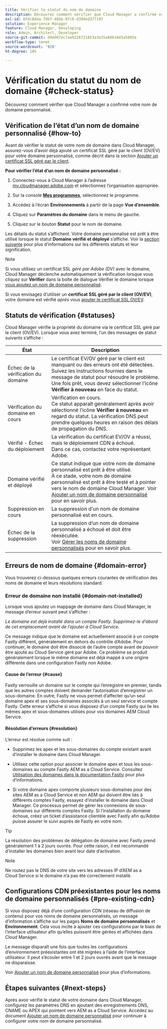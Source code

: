 ```yaml
---
title: Vérifier le statut du nom de domaine
description: Découvrez comment vérifier que Cloud Manager a confirmé votre nom de domaine personnalisé.
exl-id: 8fdc8dda-7dbf-46b6-9fc6-d304ed377197
solution: Experience Manager
feature: Cloud Manager, Developing
role: Admin, Architect, Developer
source-git-commit: d9e067ec7aa9226721853a3e35a8863445a5002e
workflow-type: tm+mt
source-wordcount: '920'
ht-degree: 18%

---
```



# Vérification du statut du nom de domaine {#check-status}

Découvrez comment vérifier que Cloud Manager a confirmé votre nom de domaine personnalisé.

## Vérification de l’état d’un nom de domaine personnalisé {#how-to}

Avant de vérifier le statut de votre nom de domaine dans Cloud Manager, assurez-vous d’avoir déjà ajouté un certificat SSL géré par le client (OV/EV) pour votre domaine personnalisé, comme décrit dans la section [Ajouter un certificat SSL géré par le client](/help/implementing/cloud-manager/managing-ssl-certifications/add-ssl-certificate.md##add-customer-managed-ssl-cert).

**Pour vérifier l’état d’un nom de domaine personnalisé :**

1. Connectez-vous à Cloud Manager à l’adresse [my.cloudmanager.adobe.com](https://my.cloudmanager.adobe.com/) et sélectionnez l’organisation appropriée.

1. Sur la console **[Mes programmes](/help/implementing/cloud-manager/navigation.md#my-programs)**, sélectionnez le programme.

1. Accédez à l’écran **Environnements** à partir de la page **Vue d’ensemble**.

1. Cliquez sur **Paramètres du domaine** dans le menu de gauche.

1. Cliquez sur le bouton **Statut** pour le nom de domaine.

Les détails du statut s’affichent. Votre domaine personnalisé est prêt à être utilisé lorsque le statut **Domaine vérifié et déployé** s’affiche. Voir la [section suivante](#statuses) pour plus d’informations sur les différents statuts et leur signification.

>[!NOTE]
>
>Si vous utilisez un certificat SSL *géré par Adobe (DV)* avec le domaine, Cloud Manager déclenche automatiquement la vérification lorsque vous cliquez sur **Vérifier** dans la boîte de dialogue Vérifier le domaine lorsque [vous ajoutez un nom de domaine personnalisé](/help/implementing/cloud-manager/custom-domain-names/add-custom-domain-name.md).
>
>Si vous envisagez d’utiliser un **certificat SSL géré par le client (OV/EV)**, votre domaine est vérifié *après* vous [ ajouter le certificat SSL OV/EV](/help/implementing/cloud-manager/managing-ssl-certifications/add-ssl-certificate.md).


## Statuts de vérification {#statuses}

Cloud Manager vérifie la propriété du domaine via le certificat SSL géré par le client (OV/EV). Lorsque vous avez terminé, l’un des messages de statut suivants s’affiche :

| État | Description |
| --- | --- |
| Échec de la vérification du domaine | Le certificat EV/OV géré par le client est manquant ou des erreurs ont été détectées.<br> Suivez les instructions fournies dans le message de statut pour résoudre le problème. Une fois prêt, vous devez sélectionner l’icône **Vérifier à nouveau** en face du statut. |
| Vérification du domaine en cours | Vérification en cours.<br>Ce statut apparaît généralement après avoir sélectionné l’icône **Vérifier à nouveau** en regard du statut. La vérification DNS peut prendre quelques heures en raison des délais de propagation du DNS. |
| Vérifié - Échec du déploiement | La vérification du certificat EV/OV a réussi, mais le déploiement CDN a échoué.<br>Dans ce cas, contactez votre représentant Adobe. |
| Domaine vérifié et déployé | Ce statut indique que votre nom de domaine personnalisé est prêt à être utilisé.<br>À ce stade, votre nom de domaine personnalisé est prêt à être testé et à pointer vers le nom de domaine Cloud Manager. Voir [Ajouter un nom de domaine personnalisé](/help/implementing/cloud-manager/custom-domain-names/add-custom-domain-name.md) pour en savoir plus. |
| Suppression en cours | La suppression d&#39;un nom de domaine personnalisé est en cours. |
| Échec de la suppression | La suppression d’un nom de domaine personnalisé a échoué et doit être réexécutée.<br>Voir [Gérer les noms de domaine personnalisés](/help/implementing/cloud-manager/custom-domain-names/managing-custom-domain-names.md) pour en savoir plus. |


## Erreurs de nom de domaine {#domain-error}

Vous trouverez ci-dessous quelques erreurs courantes de vérification des noms de domaine et leurs résolutions standard.

### Erreur de domaine non installé {#domain-not-installed}

<!-- This error may occur during domain validation of the EV/OV certificate even after you have checked that the certificate has been updated appropriately. -->

Lorsque vous ajoutez un mappage de domaine dans Cloud Manager, le message d’erreur suivant peut s’afficher :

*Le domaine est déjà installé dans un compte Fastly. Supprimez-le d’abord de cet emplacement avant de l’ajouter à Cloud Service.*

Ce message indique que le domaine est actuellement associé à un compte Fastly différent, généralement en dehors du contrôle d’Adobe. Pour continuer, le domaine doit être dissocié de l’autre compte avant de pouvoir être ajouté au Cloud Service géré par Adobe. Ce problème se produit généralement lorsque le même domaine est déjà mappé à une origine différente dans une configuration Fastly non Adobe.

#### Cause de l’erreur {#cause}

Fastly verrouille un domaine sur le compte qui l’enregistre en premier, tandis que les autres comptes doivent demander l’autorisation d’enregistrer un sous-domaine. En outre, Fastly ne vous permet d’affecter qu’un seul domaine apex et ses sous-domaines associés à un seul service et compte Fastly. Cette erreur s’affiche si vous disposez d’un compte Fastly qui lie les mêmes apex et sous-domaines utilisés pour vos domaines AEM Cloud Service.

#### Résolution d’erreurs {#resolution}

L’erreur est résolue comme suit :

* Supprimez les apex et les sous-domaines du compte existant avant d’installer le domaine dans Cloud Manager.

* Utilisez cette option pour associer le domaine apex et tous les sous-domaines au compte Fastly AEM as a Cloud Service. Consultez [Utilisation des domaines dans la documentation Fastly](https://docs.fastly.com/en/guides/working-with-domains) pour plus d’informations.

* Si votre domaine apex comporte plusieurs sous-domaines pour des sites AEM as a Cloud Service et non AEM qui doivent être liés à différents comptes Fastly, essayez d’installer le domaine dans Cloud Manager. Ce processus permet de gérer les connexions de sous-domaines sur différents comptes Fastly. Si l’installation du domaine échoue, créez un ticket d’assistance clientèle avec Fastly afin qu’Adobe puisse assurer le suivi auprès de Fastly en votre nom.

>[!TIP]
>
>La résolution des problèmes de délégation de domaine avec Fastly prend généralement 1 à 2 jours ouvrés. Pour cette raison, il est recommandé d’installer les domaines bien avant leur date d’activation.

>[!NOTE]
>
>Ne routez pas le DNS de votre site vers les adresses IP d’AEM as a Cloud Service si le domaine n’a pas été correctement installé.

## Configurations CDN préexistantes pour les noms de domaine personnalisés {#pre-existing-cdn}

Si vous disposez déjà d’une configuration CDN (réseau de diffusion de contenu) pour vos noms de domaine personnalisés, un message d’information s’affiche sur les pages **Noms de domaine personnalisés** et **Environnement**. Cela vous incite à ajouter ces configurations par le biais de l’interface utilisateur afin qu’elles puissent être gérées et affichées dans Cloud Manager.

Le message disparaît une fois que toutes les configurations d’environnement préexistantes ont été migrées à l’aide de l’interface utilisateur. Il peut s’écouler entre 1 et 2 jours ouvrés avant que le message ne disparaisse.

Voir [Ajouter un nom de domaine personnalisé](/help/implementing/cloud-manager/custom-domain-names/add-custom-domain-name.md) pour plus d’informations.

## Étapes suivantes {#next-steps}

Après avoir vérifié le statut de votre domaine dans Cloud Manager, configurez les paramètres DNS en ajoutant des enregistrements DNS, CNAME ou APEX qui pointent vers AEM as a Cloud Service. Accédez au document [Ajouter un nom de domaine personnalisé](/help/implementing/cloud-manager/custom-domain-names/add-custom-domain-name.md) pour continuer à configurer votre nom de domaine personnalisé.
